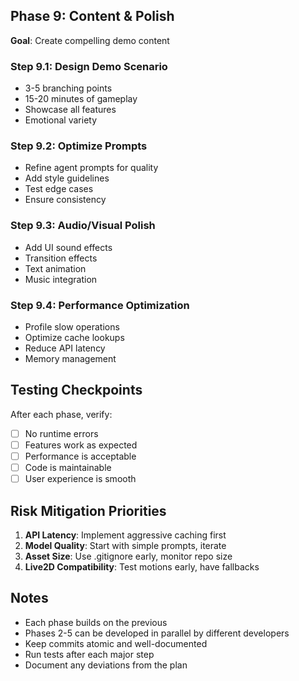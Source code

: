 ## Phase 9: Content & Polish
**Goal**: Create compelling demo content

### Step 9.1: Design Demo Scenario
- 3-5 branching points
- 15-20 minutes of gameplay
- Showcase all features
- Emotional variety

### Step 9.2: Optimize Prompts
- Refine agent prompts for quality
- Add style guidelines
- Test edge cases
- Ensure consistency

### Step 9.3: Audio/Visual Polish
- Add UI sound effects
- Transition effects
- Text animation
- Music integration

### Step 9.4: Performance Optimization
- Profile slow operations
- Optimize cache lookups
- Reduce API latency
- Memory management

## Testing Checkpoints

After each phase, verify:
- [ ] No runtime errors
- [ ] Features work as expected
- [ ] Performance is acceptable
- [ ] Code is maintainable
- [ ] User experience is smooth

## Risk Mitigation Priorities

1. **API Latency**: Implement aggressive caching first
2. **Model Quality**: Start with simple prompts, iterate
3. **Asset Size**: Use .gitignore early, monitor repo size
4. **Live2D Compatibility**: Test motions early, have fallbacks

## Notes

- Each phase builds on the previous
- Phases 2-5 can be developed in parallel by different developers
- Keep commits atomic and well-documented
- Run tests after each major step
- Document any deviations from the plan